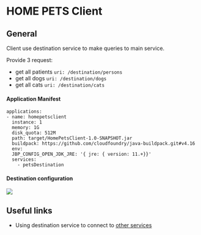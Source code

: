 # HOME PETS Client 

## General 
Client use destination service to make queries to main service.

Provide 3 request:

- get all patients `uri: /destination/persons`
- get all dogs `uri: /destination/dogs`
- get all cats `uri: /destination/cats`

#### Application Manifest

```
applications:
- name: homepetsclient
  instance: 1
  memory: 1G
  disk_quota: 512M
  path: target/HomePetsClient-1.0-SNAPSHOT.jar
  buildpack: https://github.com/cloudfoundry/java-buildpack.git#v4.16
  env:
  JBP_CONFIG_OPEN_JDK_JRE: '{ jre: { version: 11.+}}'
  services:
    - petsDestination
```

#### Destination configuration 


![](/docs/img/dest_conf.png)


## Useful links
- Using destination service to connect to [other services](https://sap.github.io/cloud-sdk/docs/java/features/connectivity/sdk-connectivity-destination-service)